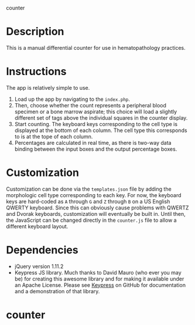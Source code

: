 counter

# Description
This is a manual differential counter for use in hematopathology practices.

# Instructions
The app is relatively simple to use.

1.  Load up the app by navigating to the `index.php`.
2.  Then, choose whether the count represents a peripheral blood specimen
    or a bone marrow aspirate; this choice will load a slightly different
    set of tags above the individual squares in the counter display.
3.  Start counting. The keyboard keys corresponding to the cell type is
    displayed at the bottom of each column. The cell type this corresponds to
    is at the tope of each column.
4.  Percentages are calculated in real time, as there is two-way data
    binding between the input boxes and the output percentage boxes.

# Customization
Customization can be done via the `templates.json` file by adding the
morphologic cell type corresponding to each key. For now, the keyboard
keys are hard-coded as `A` through `G` and `Z` through `B` on a US English
QWERTY keyboard. Since this can obviously cause problems with QWERTZ and
Dvorak keyboards, customization will eventually be built in. Until then,
the JavaScript can be changed directly in the `counter.js` file to allow
a different keyboard layout.

# Dependencies
* jQuery version 1.11.2
* Keypress JS library. Much thanks to David Mauro (who ever you may be) for
creating this awesome library and for making it available under an Apache
License. Please see [Keypress](http://dmauro.github.io/Keypress/) on GitHub
for documentation and a demonstration of that library.
# counter
